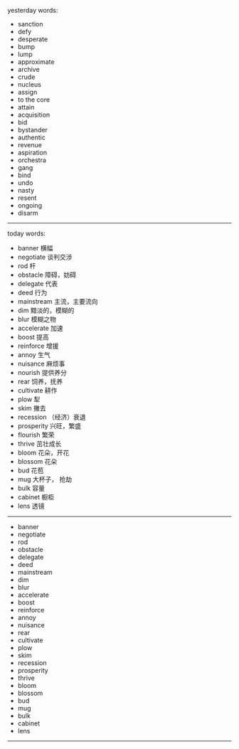 yesterday words:
- sanction
- defy
- desperate
- bump
- lump
- approximate
- archive
- crude
- nucleus
- assign
- to the core
- attain
- acquisition
- bid
- bystander
- authentic
- revenue
- aspiration
- orchestra
- gang
- bind
- undo
- nasty
- resent
- ongoing
- disarm

---
today words:
- banner 横幅
- negotiate  谈判交涉
- rod 杆
- obstacle 障碍，妨碍
- delegate  代表
- deed  行为
- mainstream  主流，主要流向
- dim  黯淡的，模糊的
- blur  模糊之物
- accelerate  加速
- boost  提高
- reinforce  增援
- annoy  生气
- nuisance  麻烦事
- nourish  提供养分
- rear  饲养，抚养
- cultivate  耕作
- plow  犁
- skim  撇去
- recession  （经济）衰退
- prosperity  兴旺，繁盛
- flourish  繁荣
- thrive  茁壮成长
- bloom  花朵，开花
- blossom 花朵
- bud  花苞
- mug  大杯子， 抢劫
- bulk  容量
- cabinet  橱柜
- lens  透镜
---
- banner
- negotiate
- rod
- obstacle
- delegate
- deed
- mainstream
- dim
- blur
- accelerate
- boost
- reinforce
- annoy
- nuisance
- rear
- cultivate
- plow
- skim
- recession
- prosperity
- thrive
- bloom
- blossom
- bud
- mug
- bulk
- cabinet
- lens

---


